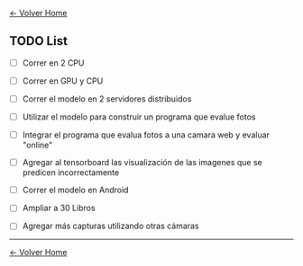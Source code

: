 [<- Volver Home](../README.md)  

## TODO List

- [ ] Correr en 2 CPU
- [ ] Correr en GPU y CPU
- [ ] Correr el modelo en 2 servidores distribuidos
- [ ] Utilizar el modelo para construir un programa que evalue fotos
- [ ] Integrar el programa que evalua fotos a una camara web y evaluar "online"
- [ ] Agregar al tensorboard las visualización de las imagenes que se predicen incorrectamente
- [ ] Correr el modelo en Android
- [ ] Ampliar a 30 Libros
- [ ] Agregar más capturas utilizando otras cámaras  


***
[<- Volver Home](../README.md)

